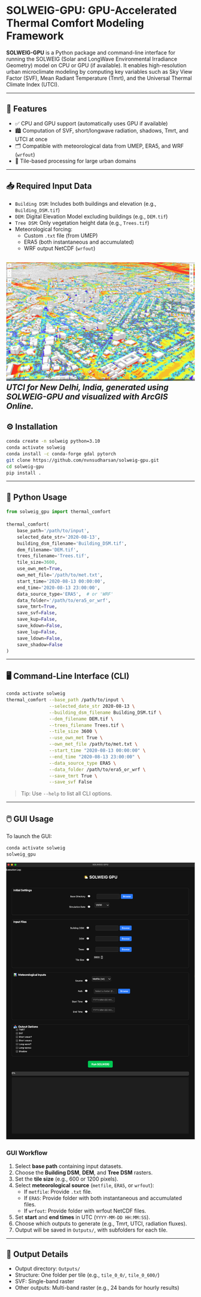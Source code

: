 
# SOLWEIG-GPU: GPU-Accelerated Thermal Comfort Modeling Framework

**SOLWEIG-GPU** is a Python package and command-line interface for running the SOLWEIG (Solar and LongWave Environmental Irradiance Geometry) model on CPU or GPU (if available). It enables high-resolution urban microclimate modeling by computing key variables such as Sky View Factor (SVF), Mean Radiant Temperature (Tmrt), and the Universal Thermal Climate Index (UTCI).

---

## 🚀 Features

- ✅ CPU and GPU support (automatically uses GPU if available)
- 🏙️ Computation of SVF, short/longwave radiation, shadows, Tmrt, and UTCI at once
- 🗂️ Compatible with meteorological data from UMEP, ERA5, and WRF (`wrfout`)
- 🧩 Tile-based processing for large urban domains

---

## 📥 Required Input Data

- `Building DSM`: Includes both buildings and elevation (e.g., `Building_DSM.tif`)
- `DEM`: Digital Elevation Model excluding buildings (e.g., `DEM.tif`)
- `Tree DSM`: Only vegetation height data (e.g., `Trees.tif`)
- Meteorological forcing:
  - Custom `.txt` file (from UMEP)
  - ERA5 (both instantaneous and accumulated)
  - WRF output NetCDF (`wrfout`)

![UTCI for New Delhi](/UTCI_New_Delhi.jpeg)
*UTCI for New Delhi, India, generated using SOLWEIG-GPU and visualized with ArcGIS Online.*
---

## ⚙️ Installation

```bash
conda create -n solweig python=3.10
conda activate solweig
conda install -c conda-forge gdal pytorch
git clone https://github.com/nvnsudharsan/solweig-gpu.git
cd solweig-gpu
pip install .
```

---

## 🧪 Python Usage

```python
from solweig_gpu import thermal_comfort

thermal_comfort(
    base_path='/path/to/input',
    selected_date_str='2020-08-13',
    building_dsm_filename='Building_DSM.tif',
    dem_filename='DEM.tif',
    trees_filename='Trees.tif',
    tile_size=3600,
    use_own_met=True,
    own_met_file='/path/to/met.txt',
    start_time='2020-08-13 00:00:00',
    end_time='2020-08-13 23:00:00',
    data_source_type='ERA5',  # or 'WRF'
    data_folder='/path/to/era5_or_wrf',
    save_tmrt=True,
    save_svf=False,
    save_kup=False,
    save_kdown=False,
    save_lup=False,
    save_ldown=False,
    save_shadow=False
)
```

---

## 🖥️ Command-Line Interface (CLI)

```bash
conda activate solweig
thermal_comfort --base_path /path/to/input \
                --selected_date_str 2020-08-13 \
                --building_dsm_filename Building_DSM.tif \
                --dem_filename DEM.tif \
                --trees_filename Trees.tif \
                --tile_size 3600 \
                --use_own_met True \
                --own_met_file /path/to/met.txt \
                --start_time "2020-08-13 00:00:00" \
                --end_time "2020-08-13 23:00:00" \
                --data_source_type ERA5 \
                --data_folder /path/to/era5_or_wrf \
                --save_tmrt True \
                --save_svf False
```

> Tip: Use `--help` to list all CLI options.

---

## 🖱️ GUI Usage

To launch the GUI:
```bash
conda activate solweig
solweig_gpu
```

![GUI](/GUI.png)

### GUI Workflow
1. Select **base path** containing input datasets.
2. Choose the **Building DSM**, **DEM**, and **Tree DSM** rasters.
3. Set the **tile size** (e.g., 600 or 1200 pixels).
4. Select **meteorological source** (`metfile`, `ERA5`, or `wrfout`):
   - If `metfile`: Provide `.txt` file.
   - If `ERA5`: Provide folder with both instantaneous and accumulated files.
   - If `wrfout`: Provide folder with wrfout NetCDF files.
5. Set **start** and **end times** in UTC (`YYYY-MM-DD HH:MM:SS`).
6. Choose which outputs to generate (e.g., Tmrt, UTCI, radiation fluxes).
7. Output will be saved in `Outputs/`, with subfolders for each tile.

---

## 📁 Output Details

- Output directory: `Outputs/`
- Structure: One folder per tile (e.g., `tile_0_0/`, `tile_0_600/`)
- SVF: Single-band raster
- Other outputs: Multi-band raster (e.g., 24 bands for hourly results)
